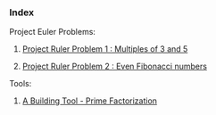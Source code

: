 ### Index

Project Euler Problems:

1. [Project Ruler Problem 1 : Multiples of 3 and 5](http://htmlpreview.github.com/?https://github.com/RoboEvangelist/Project-Euler/blob/master/R_Solutions/ProjectEuler_Problem1.html)

2. [Project Ruler Problem 2 : Even Fibonacci numbers](http://htmlpreview.github.com/?https://github.com/RoboEvangelist/Project-Euler/blob/master/R_Solutions/ProjectEuler_Problem2.html)

Tools:

1. [A Building Tool - Prime Factorization](https://github.com/RoboEvangelist/Project-Euler/commit/25fb3687162c727f257066445552f6259661ea30)